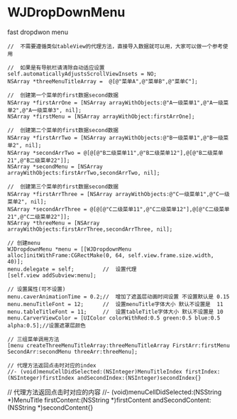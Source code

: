 # WJDropDownMenu
fast dropdwon menu

    //  不需要遵循类似tableView的代理方法，直接导入数据就可以用，大家可以做一个参考使用

    //  如果是有导航栏请清除自动适应设置
    self.automaticallyAdjustsScrollViewInsets = NO;
    NSArray *threeMenuTitleArray =  @[@"菜单A",@"菜单B",@"菜单C"];

    //  创建第一个菜单的first数据second数据
    NSArray *firstArrOne = [NSArray arrayWithObjects:@"A一级菜单1",@"A一级菜单2",@"A一级菜单3", nil];
    NSArray *firstMenu = [NSArray arrayWithObject:firstArrOne];
    
    //  创建第二个菜单的first数据second数据
    NSArray *firstArrTwo = [NSArray arrayWithObjects:@"B一级菜单1",@"B一级菜单2", nil];
    NSArray *secondArrTwo = @[@[@"B二级菜单11",@"B二级菜单12"],@[@"B二级菜单21",@"B二级菜单22"]];
    NSArray *secondMenu = [NSArray arrayWithObjects:firstArrTwo,secondArrTwo, nil];
    
    //  创建第三个菜单的first数据second数据
    NSArray *firstArrThree = [NSArray arrayWithObjects:@"C一级菜单1",@"C一级菜单2", nil];
    NSArray *secondArrThree = @[@[@"C二级菜单11",@"C二级菜单12"],@[@"C二级菜单21",@"C二级菜单22"]];
    NSArray *threeMenu = [NSArray arrayWithObjects:firstArrThree,secondArrThree, nil];
    
    // 创建menu
    WJDropdownMenu *menu = [[WJDropdownMenu alloc]initWithFrame:CGRectMake(0, 64, self.view.frame.size.width, 40)];
    menu.delegate = self;         //  设置代理
    [self.view addSubview:menu];
    
    // 设置属性(可不设置)
    menu.caverAnimationTime = 0.2;//  增加了遮盖层动画时间设置 不设置默认是 0.15
    menu.menuTitleFont = 12;      //  设置menuTitle字体大小 默认不设置是  11
    menu.tableTitleFont = 11;     //  设置tableTitle字体大小 默认不设置是 10
    menu.CarverViewColor = [UIColor colorWithRed:0.5 green:0.5 blue:0.5 alpha:0.5];//设置遮罩层颜色
    
    // 三组菜单调用方法
    [menu createThreeMenuTitleArray:threeMenuTitleArray FirstArr:firstMenu SecondArr:secondMenu threeArr:threeMenu];
    
    // 代理方法返回点击时对应的index
    //- (void)menuCellDidSelected:(NSInteger)MenuTitleIndex firstIndex:(NSInteger)firstIndex andSecondIndex:(NSInteger)secondIndex{}

   //  代理方法返回点击时对应的内容
   //- (void)menuCellDidSelected:(NSString *)MenuTitle firstContent:(NSString *)firstContent andSecondContent:(NSString *)secondContent{}
    


